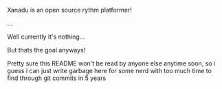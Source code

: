 Xanadu is an open source rythm platformer!

...

Well currently it's nothing...

But thats the goal anyways!

Pretty sure this README won't be read by anyone else anytime soon, so i guess i can just write garbage here for some nerd with too much time to find through git commits in 5 years
